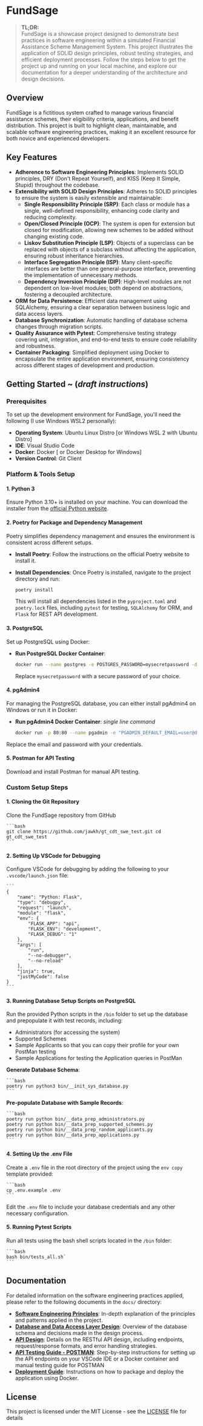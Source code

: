 # FundSage

> **TL;DR:**  
> FundSage is a showcase project designed to demonstrate best practices in software engineering within a simulated Financial Assistance Scheme Management System. This project illustrates the application of SOLID design principles, robust testing strategies, and efficient deployment processes. Follow the steps below to get the project up and running on your local machine, and explore our documentation for a deeper understanding of the architecture and design decisions.

## Overview

FundSage is a fictitious system crafted to manage various financial assistance schemes, their eligibility criteria, applications, and benefit distribution. This project is built to highlight clean, maintainable, and scalable software engineering practices, making it an excellent resource for both novice and experienced developers.

## Key Features

- **Adherence to Software Engineering Principles**: Implements SOLID principles, DRY (Don't Repeat Yourself), and KISS (Keep It Simple, Stupid) throughout the codebase.
- **Extensibility with SOLID Design Principles**: Adheres to SOLID principles to ensure the system is easily extensible and maintainable:
    - **Single Responsibility Principle (SRP)**: Each class or module has a single, well-defined responsibility, enhancing code clarity and reducing complexity.
    - **Open/Closed Principle (OCP)**: The system is open for extension but closed for modification, allowing new schemes to be added without changing existing code.
    - **Liskov Substitution Principle (LSP)**: Objects of a superclass can be replaced with objects of a subclass without affecting the application, ensuring robust inheritance hierarchies.
    - **Interface Segregation Principle (ISP)**: Many client-specific interfaces are better than one general-purpose interface, preventing the implementation of unnecessary methods.
    - **Dependency Inversion Principle (DIP)**: High-level modules are not dependent on low-level modules; both depend on abstractions, fostering a decoupled architecture.
- **ORM for Data Persistence**: Efficient data management using SQLAlchemy, ensuring a clear separation between business logic and data access layers.
- **Database Synchronization**: Automatic handling of database schema changes through migration scripts.
- **Quality Assurance with Pytest**: Comprehensive testing strategy covering unit, integration, and end-to-end tests to ensure code reliability and robustness.
- **Container Packaging**: Simplified deployment using Docker to encapsulate the entire application environment, ensuring consistency across different stages of development and production.

## Getting Started ~ (*draft instructions*)

### Prerequisites

To set up the development environment for FundSage, you'll need the following (I use Windows WSL2 personally):

- **Operating System**: Ubuntu Linux Distro [or Windows WSL 2 with Ubuntu Distro]
- **IDE**: Visual Studio Code
- **Docker**: Docker [ or Docker Desktop for Windows] 
- **Version Control**: Git Client

### Platform & Tools Setup

#### 1. Python 3

Ensure Python 3.10+ is installed on your machine. You can download the installer from the [official Python website](https://www.python.org/downloads/).

#### 2. Poetry for Package and Dependency Management

Poetry simplifies dependency management and ensures the environment is consistent across different setups.

- **Install Poetry**: Follow the instructions on the official Poetry website to install it.
- **Install Dependencies**: Once Poetry is installed, navigate to the project directory and run:
    
    ```bash  
    poetry install
    ```
    This will install all dependencies listed in the `pyproject.toml` and `poetry.lock` files, including `pytest` for testing, `SQLAlchemy` for ORM, and `Flask` for REST API development.

#### 3. PostgreSQL

Set up PostgreSQL using Docker:

- **Run PostgreSQL Docker Container**:
    ```bash
    docker run --name postgres -e POSTGRES_PASSWORD=mysecretpassword -d postgres
    ```
    Replace `mysecretpassword` with a secure password of your choice.

#### 4. pgAdmin4

For managing the PostgreSQL database, you can either install pgAdmin4 on Windows or run it in Docker:

- **Run pgAdmin4 Docker Container**: *single line command*
    ```bash
    docker run -p 80:80 --name pgadmin -e "PGADMIN_DEFAULT_EMAIL=user@domain.com" -e "PGADMIN_DEFAULT_PASSWORD=admin" -d dpage/pgadmin4
    ```
Replace the email and password with your credentials.

#### 5. Postman for API Testing

Download and install Postman for manual API testing.

### Custom Setup Steps

#### 1. Cloning the Git Repository

Clone the FundSage repository from GitHub

    ```bash 
    git clone https://github.com/jawkh/gt_cdt_swe_test.git cd gt_cdt_swe_test
    ```   

#### 2. Setting Up VSCode for Debugging

Configure VSCode for debugging by adding the following to your `.vscode/launch.json` file:

    ```
    {
        "name": "Python: Flask",
        "type": "debugpy",
        "request": "launch",
        "module": "flask",
        "env": {
            "FLASK_APP": "api",
            "FLASK_ENV": "development",
            "FLASK_DEBUG": "1"
        },
        "args": [
            "run",
            "--no-debugger",
            "--no-reload"
        ],
        "jinja": true,
        "justMyCode": false
    }
    ```

#### 3. Running Database Setup Scripts on PostgreSQL

Run the provided Python scripts in the `/bin` folder to set up the database and prepopulate it with test records, including: 

- Administrators (for accessing the system)
- Supported Schemes
- Sample Applicants so that you can copy their profile for your own PostMan testing
- Sample Applications for testing the Application queries in PostMan

**Generate Database Schema**:

    ```bash
    poetry run python3 bin/__init_sys_database.py
    ```    

**Pre-populate Database with Sample Records**:
    
    ```bash
    poetry run python bin/__data_prep_administrators.py
    poetry run python bin/__data_prep_supported_schemes.py
    poetry run python bin/__data_prep_random_applicants.py
    poetry run python bin/__data_prep_applications.py
    ```

#### 4. Setting Up the .env File

Create a `.env` file in the root directory of the project using the `env copy` template provided:

    ```bash
    cp .env.example .env
    ```

Edit the `.env` file to include your database credentials and any other necessary configuration.

#### 5. Running Pytest Scripts

Run all tests using the bash shell scripts located in the `/bin` folder:

    ```bash
    bash bin/tests_all.sh`
    ```

## Documentation

For detailed information on the software engineering practices applied, please refer to the following documents in the `docs/` directory:

- [**Software Engineering Principles**](sw__eng_principles.md): In-depth explanation of the principles and patterns applied in the project.
- [**Database and Data Access Layer Design**](db_design.md): Overview of the database schema and decisions made in the design process.
- [**API Design**](api_design.md): Details on the RESTful API design, including endpoints, request/response formats, and error handling strategies.
- [**API Testing Guide - POSTMAN**](api_testing.md): Step-by-step instructions for setting up the API endpoints on your VSCode IDE or a Docker container and manual testing guide for POSTMAN  
- [**Deployment Guide**](deployment_guide.md): Instructions on how to package and deploy the application using Docker.


## License

This project is licensed under the MIT License - see the [LICENSE](LICENSE) file for details